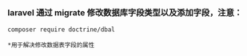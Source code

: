 ### laravel 通过 migrate 修改数据库字段类型以及添加字段，注意：

```
composer require doctrine/dbal

*用于解决修改数据表字段的属性
```
